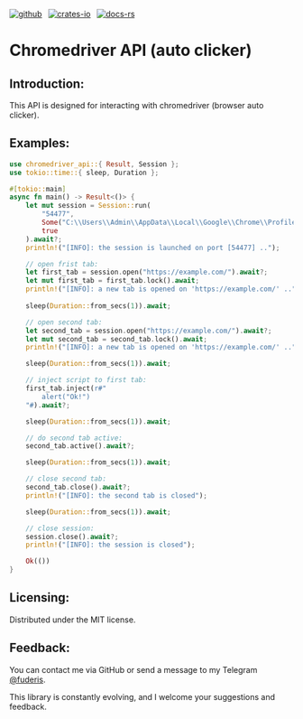 [![github]](https://github.com/fuderis/rs-chromedriver-api)&ensp;
[![crates-io]](https://crates.io/crates/chromedriver-api)&ensp;
[![docs-rs]](https://docs.rs/chromedriver-api)

[github]: https://img.shields.io/badge/github-8da0cb?style=for-the-badge&labelColor=555555&logo=github
[crates-io]: https://img.shields.io/badge/crates.io-fc8d62?style=for-the-badge&labelColor=555555&logo=rust
[docs-rs]: https://img.shields.io/badge/docs.rs-66c2a5?style=for-the-badge&labelColor=555555&logo=docs.rs

# Chromedriver API (auto clicker)

## Introduction:

This API is designed for interacting with chromedriver (browser auto clicker).


## Examples:

```rust
use chromedriver_api::{ Result, Session };
use tokio::time::{ sleep, Duration };

#[tokio::main]
async fn main() -> Result<()> {
    let mut session = Session::run(
        "54477",                                                                        // session server ip port
        Some("C:\\Users\\Admin\\AppData\\Local\\Google\\Chrome\\Profiles\\Profile1"),   // path to load/save profile (cookies, localStorage and etc.)
        true                                                                            // headless mode (without interface)
    ).await?;
    println!("[INFO]: the session is launched on port [54477] ..");

    // open frist tab:
    let first_tab = session.open("https://example.com/").await?;
    let mut first_tab = first_tab.lock().await;
    println!("[INFO]: a new tab is opened on 'https://example.com/' ..");
    
    sleep(Duration::from_secs(1)).await;

    // open second tab:
    let second_tab = session.open("https://example.com/").await?;
    let mut second_tab = second_tab.lock().await;
    println!("[INFO]: a new tab is opened on 'https://example.com/' ..");

    sleep(Duration::from_secs(1)).await;

    // inject script to first tab:
    first_tab.inject(r#"
        alert("Ok!")
    "#).await?;

    sleep(Duration::from_secs(1)).await;

    // do second tab active:
    second_tab.active().await?;

    sleep(Duration::from_secs(1)).await;

    // close second tab:
    second_tab.close().await?;
    println!("[INFO]: the second tab is closed");

    sleep(Duration::from_secs(1)).await;

    // close session:
    session.close().await?;
    println!("[INFO]: the session is closed");

    Ok(())
}

```

## Licensing:

Distributed under the MIT license.


## Feedback:

You can contact me via GitHub or send a message to my Telegram [@fuderis](https://t.me/fuderis).

This library is constantly evolving, and I welcome your suggestions and feedback.
